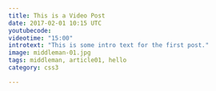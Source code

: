 ```yaml
---
title: This is a Video Post
date: 2017-02-01 10:15 UTC
youtubecode:
videotime: "15:00"
introtext: "This is some intro text for the first post."
image: middleman-01.jpg
tags: middleman, article01, hello
category: css3

---
```


